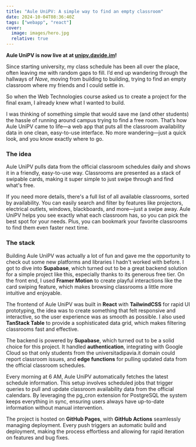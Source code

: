 ```yaml
---
title: "Aule UniPV: A simple way to find an empty classroom"
date: 2024-10-04T08:36:40Z
tags: ["webapp", "react"]
cover:
  image: images/hero.jpg
  relative: true
---
```


**Aule UniPV is now live at at [unipv.davide.im](https://unipv.davide.im/)!**

Since starting university, my class schedule has been all over the place, often leaving me with random gaps to fill. I’d end up wandering through the hallways of *Nave*, moving from building to building, trying to find an empty classroom where my friends and I could settle in.

So when the Web Technologies course asked us to create a project for the final exam, I already knew what I wanted to build.

I was thinking of something simple that would save me (and other students) the hassle of running around campus trying to find a free room. That’s how Aule UniPV came to life—a web app that puts all the classroom availability data in one clean, easy-to-use interface. No more wandering—just a quick look, and you know exactly where to go.

### The idea

Aule UniPV pulls data from the official classroom schedules daily and shows it in a friendly, easy-to-use way. Classrooms are presented as a stack of swipable cards, making it super simple to just swipe through and find what's free.

If you need more details, there's a full list of all available classrooms, sorted by availability. You can easily search and filter by features like projectors, electrical outlets, windows, blackboards, and more—just a swipe away. Aule UniPV helps you see exactly what each classroom has, so you can pick the best spot for your needs. Plus, you can bookmark your favorite classrooms to find them even faster next time.

### The stack

Building Aule UniPV was actually a lot of fun and gave me the opportunity to check out some new platforms and libraries I hadn't worked with before. I got to dive into **Supabase**, which turned out to be a great backend solution for a simple project like this, especially thanks to its generous free tier. On the front end, I used **Framer Motion** to create playful interactions like the card swiping feature, which makes browsing classrooms a little more intuitive and enjoyable.

The frontend of Aule UniPV was built in **React** with **TailwindCSS** for rapid UI prototyping, the idea was to create something that felt responsive and interactive, so the user experience was as smooth as possible. I also used **TanStack Table** to provide a sophisticated data grid, which makes filtering classrooms fast and effective.

The backend is powered by **Supabase**, which turned out to be a solid choice for this project. It handled **authentication**, integrating with Google Cloud so that only students from the universitadipavia.it domain could report classroom issues, and **edge functions** for pulling updated data from the official classroom schedules.

Every morning at 6 AM, Aule UniPV automatically fetches the latest schedule information. This setup involves scheduled jobs that trigger queries to pull and update classroom availability data from the official calendars. By leveraging the pg\_cron extension for PostgreSQL the system keeps everything in sync, ensuring users always have up-to-date information without manual intervention.

The project is hosted on **GitHub Pages**, with **GitHub Actions** seamlessly managing deployment. Every push triggers an automatic build and deployment, making the process effortless and allowing for rapid iteration on features and bug fixes.